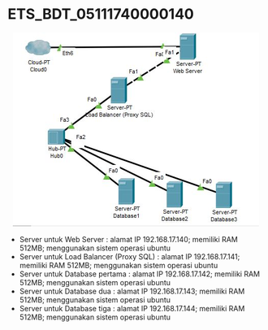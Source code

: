 # ETS_BDT_05111740000140

<p align="center">
<img src="GroupReplication.png">
 </p>
 
-	Server untuk Web Server : alamat IP 192.168.17.140; memiliki RAM 512MB; menggunakan sistem operasi ubuntu
-	Server untuk Load Balancer (Proxy SQL) : alamat IP 192.168.17.141; memiliki RAM 512MB; menggunakan sistem operasi ubuntu
-	Server untuk Database pertama : alamat IP 192.168.17.142; memiliki RAM 512MB; menggunakan sistem operasi ubuntu
-	Server untuk Database dua : alamat IP 192.168.17.143; memiliki RAM 512MB; menggunakan sistem operasi ubuntu
-	Server untuk Database tiga : alamat IP 192.168.17.144; memiliki RAM 512MB; menggunakan sistem operasi ubuntu

